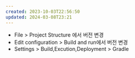 ```yaml
---
created: 2023-10-03T22:56:50
updated: 2024-03-08T23:21
---
```

- File > Project Structure 에서 버전 변경  
- Edit configuration > Build and run에서 버전 변경
- Settings > Build,Excution,Deployment > Gradle